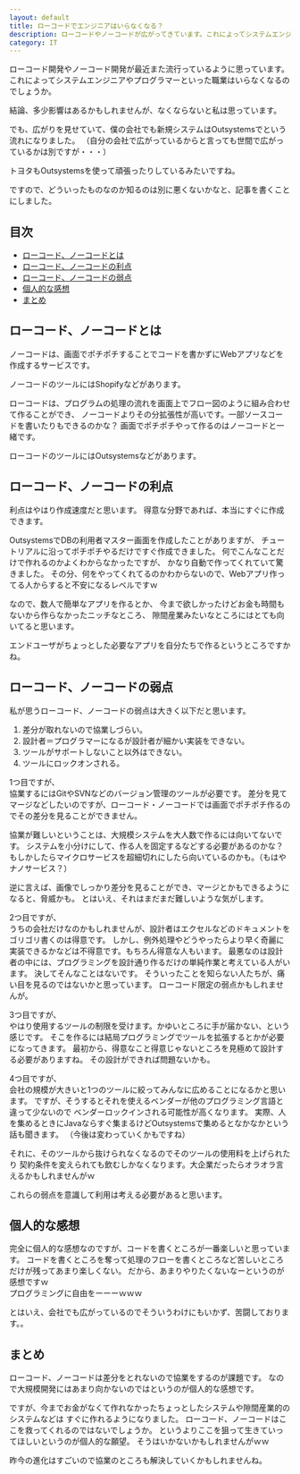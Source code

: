 ```yaml
---
layout: default
title: ローコードでエンジニアはいらなくなる？
description: ローコードやノーコードが広がってきています。これによってシステムエンジニア、プログラマーはいらなくなるのでしょうか？個人的にはそんなことはないと思っています。
category: IT
---
```


ローコード開発やノーコード開発が最近また流行っているように思っています。これによってシステムエンジニアやプログラマーといった職業はいらなくなるのでしょうか。

結論、多少影響はあるかもしれませんが、なくならないと私は思っています。

でも、広がりを見せていて、僕の会社でも新規システムはOutsystemsでという流れになりました。
（自分の会社で広がっているからと言っても世間で広がっているかは別ですが・・・）

トヨタもOutsystemsを使って頑張ったりしているみたいですね。

ですので、どういったものなのか知るのは別に悪くないかなと、記事を書くことにしました。

## 目次

- [ローコード、ノーコードとは](#anchor1)  
- [ローコード、ノーコードの利点](#anchor2)  
- [ローコード、ノーコードの弱点](#anchor3)  
- [個人的な感想](#anchor4)  
- [まとめ](#anchor5)

<a id="anchor1"></a>

## ローコード、ノーコードとは

ノーコードは、画面でポチポチすることでコードを書かずにWebアプリなどを作成するサービスです。

ノーコードのツールにはShopifyなどがあります。

ローコードは、プログラムの処理の流れを画面上でフロー図のように組み合わせて作ることができ、
ノーコードよりその分拡張性が高いです。一部ソースコードを書いたりもできるのかな？
画面でポチポチやって作るのはノーコードと一緒です。

ローコードのツールにはOutsystemsなどがあります。

<a id="anchor2"></a>

## ローコード、ノーコードの利点

利点はやはり作成速度だと思います。
得意な分野であれば、本当にすぐに作成できます。

OutsystemsでDBの利用者マスター画面を作成したことがありますが、
チュートリアルに沿ってポチポチやるだけですぐ作成できました。
何でこんなことだけで作れるのかよくわからなかったですが、
かなり自動で作ってくれていて驚きました。
その分、何をやってくれてるのかわからないので、Webアプリ作ってる人からすると不安になるレベルですｗ

なので、数人で簡単なアプリを作るとか、
今まで欲しかったけどお金も時間もないから作らなかったニッチなところ、
隙間産業みたいなところにはとても向いてると思います。

エンドユーザがちょっとした必要なアプリを自分たちで作るというところですかね。

<a id="anchor3"></a>

## ローコード、ノーコードの弱点

私が思うローコード、ノーコードの弱点は大きく以下だと思います。

1. 差分が取れないので協業しづらい。
2. 設計者＝プログラマーになるが設計者が細かい実装をできない。
3. ツールがサポートしないこと以外はできない。
4. ツールにロックオンされる。

1つ目ですが、  
協業するにはGitやSVNなどのバージョン管理のツールが必要です。
差分を見てマージなどしたいのですが、ローコード・ノーコードでは画面でポチポチ作るのでその差分を見ることができません。

協業が難しいということは、大規模システムを大人数で作るには向いてないです。
システムを小分けにして、作る人を固定するなどする必要があるのかな？
もしかしたらマイクロサービスを超細切れにしたら向いているのかも。（もはやナノサービス？）

逆に言えば、画像でしっかり差分を見ることができ、マージとかもできるようになると、脅威かも。
とはいえ、それはまだまだ難しいような気がします。

2つ目ですが、  
うちの会社だけなのかもしれませんが、設計者はエクセルなどのドキュメントをゴリゴリ書くのは得意です。
しかし、例外処理やどうやったらより早く奇麗に実装できるかなどは不得意です。もちろん得意な人もいます。
最悪なのは設計者の中には、プログラミングを設計通り作るだけの単純作業と考えている人がいます。
決してそんなことはないです。
そういったことを知らない人たちが、痛い目を見るのではないかと思っています。
ローコード限定の弱点かもしれませんが。

3つ目ですが、  
やはり使用するツールの制限を受けます。かゆいところに手が届かない、という感じです。
そこを作るには結局プログラミングでツールを拡張するとかが必要になってきます。
最初から、得意なこと得意じゃないところを見極めて設計する必要がありますね。
その設計ができれば問題ないかも。

4つ目ですが、  
会社の規模が大きいと1つのツールに絞ってみんなに広めることになるかと思います。
ですが、そうするとそれを使えるベンダーが他のプログラミング言語と違って少ないので
ベンダーロックインされる可能性が高くなります。
実際、人を集めるときにJavaならすぐ集まるけどOutsystemsで集めるとなかなかという話も聞きます。
（今後は変わっていくかもですね）

それに、そのツールから抜けられなくなるのでそのツールの使用料を上げられたり
契約条件を変えられても飲むしかなくなります。大企業だったらオラオラ言えるかもしれませんがｗ

これらの弱点を意識して利用は考える必要があると思います。

<a id="anchor4"></a>

## 個人的な感想

完全に個人的な感想なのですが、コードを書くところが一番楽しいと思っています。
コードを書くところを奪って処理のフローを書くところなど苦しいところだけが残ってあまり楽しくない。
だから、あまりやりたくないなーというのが感想ですｗ  
プログラミングに自由をーーーｗｗｗ

とはいえ、会社でも広がっているのでそういうわけにもいかず、苦闘しております。。

<a id="anchor5"></a>

## まとめ

ローコード、ノーコードは差分をとれないので協業をするのが課題です。
なので大規模開発にはあまり向かないのではというのが個人的な感想です。

ですが、今までお金がなくて作れなかったちょっとしたシステムや隙間産業的のシステムなどは
すぐに作れるようになりました。
ローコード、ノーコードはここを救ってくれるのではないでしょうか。
というよりここを狙って生きていってほしいというのが個人的な願望。
そうはいかないかもしれませんがｗｗ

昨今の進化はすごいので協業のところも解決していくかもしれませんね。
